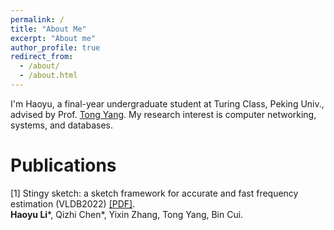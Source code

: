```yaml
---
permalink: /
title: "About Me"
excerpt: "About me"
author_profile: true
redirect_from: 
  - /about/
  - /about.html
---
```

I'm Haoyu, a final-year undergraduate student at Turing Class, Peking Univ., advised by Prof. [Tong Yang](https://yangtonghome.github.io/). My research interest is computer networking, systems, and databases.

Publications
======

[1] Stingy sketch: a sketch framework for accurate and fast frequency estimation (VLDB2022) [[PDF]](https://www.vldb.org/pvldb/vol15/p1426-li.pdf).  
**Haoyu Li**\*, Qizhi Chen\*, Yixin Zhang, Tong Yang, Bin Cui.
